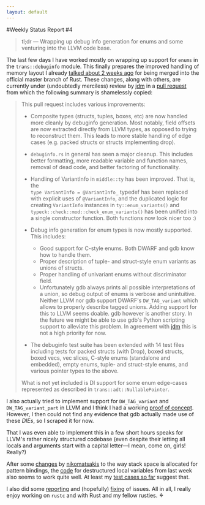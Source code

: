 ```yaml
---
layout: default
---
```


#Weekly Status Report #4

> tl;dr ― Wrapping up debug info generation for enums and some venturing into the LLVM code base.



The last few days I have worked mostly on wrapping up support for `enums` in the `trans::debuginfo` module. This finally prepares the improved handling of memory layout I already [talked about 2 weeks ago]({{site.url}}/2013/06/28/Status-Update-2.html) for being merged  into the official master branch of Rust. These changes, along with others, are currently under (undoubtedly merciless) review by [jdm](https://github.com/jdm) in a [pull request](https://github.com/mozilla/rust/pull/7710) from which the following summary is shamelessly copied:

> This pull request includes various improvements:
>
> - Composite types (structs, tuples, boxes, etc) are now handled more cleanly by debuginfo generation. Most notably, field offsets are now extracted directly from LLVM types, as opposed to trying to reconstruct them. This leads to more stable handling of edge cases (e.g. packed structs or structs implementing drop).
> 
> - `debuginfo.rs` in general has seen a major cleanup. This includes better formatting, more readable variable and function names, removal of dead code, and better factoring of functionality.
> 
> - Handling of VariantInfo in `middle::ty` has been improved. That is, the  
> `type VariantInfo = @VariantInfo_` typedef has been replaced with explicit uses of `@VariantInfo`, and the duplicated logic for creating `VariantInfo` instances in `ty::enum_variants()` and `typeck::check::mod::check_enum_variants()` has been unified into a single constructor function. Both functions now look nicer too :)
> 
> - Debug info generation for enum types is now mostly supported. This includes:
>   + Good support for C-style enums. Both DWARF and gdb know how to handle them.
>   + Proper description of tuple- and struct-style enum variants as unions of structs.
>   + Proper handling of univariant enums without discriminator field.
>   + Unfortunately gdb always prints all possible interpretations of a union, so debug output of enums is verbose and unintuitive. Neither LLVM nor gdb support DWARF's `DW_TAG_variant` which allows to properly describe tagged unions. Adding support for this to LLVM seems doable. gdb however is another story. In the future we might be able to use gdb's Python scripting support to alleviate this problem. In agreement with [jdm](https://github.com/jdm) this is not a high priority for now.
> 
> - The debuginfo test suite has been extended with 14 test files including tests for packed structs (with Drop), boxed structs, boxed vecs, vec slices, C-style enums (standalone and embedded), empty enums, tuple- and struct-style enums, and various pointer types to the above.
> 
> What is not yet included is DI support for some enum edge-cases represented as described in `trans::adt::NullablePointer`.

I also actually tried to implement support for `DW_TAG_variant` and `DW_TAG_variant_part` in LLVM and I think I had a working [proof of concept](https://github.com/michaelwoerister/rust/commit/b1eb977a0483e23fcf60cfb1b9cf60b15acc4091). However, I then could not find any evidence that gdb actually made use of these _DIEs_, so I scraped it for now.

That I was even able to implement this in a few short hours speaks for LLVM's rather nicely structured codebase (even despite their letting all locals and arguments start with a capital letter―I mean, come on, girls! Really?)

After some [changes](https://github.com/mozilla/rust/commit/2d3262ca7b94b53178daa06fa72d5427584ae842) by [nikomatsakis](https://github.com/nikomatsakis) to the way stack space is allocated for pattern bindings, the [code](https://github.com/michaelwoerister/rust/commit/fdc47f65dc443f2c7419439e44044971bb5f079e) for destructured local variables from last week also seems to work quite well. At least my [test cases so far](https://github.com/michaelwoerister/rust/blob/fdc47f65dc443f2c7419439e44044971bb5f079e/src/test/debug-info/destructured-local.rs) suggest that.

I also did some [reporting](https://github.com/mozilla/rust/issues/7715) and (hopefully) [fixing](https://github.com/mozilla/rust/issues/7712) of issues. All in all, I really enjoy working on `rustc` and with Rust and my fellow rusties. ⚘